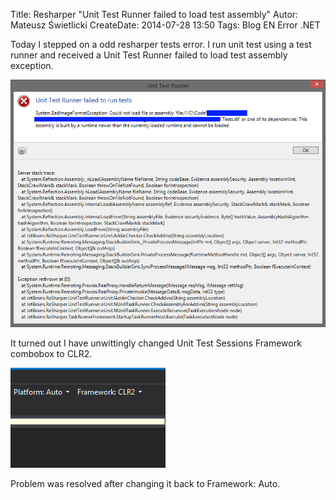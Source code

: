 Title: Resharper "Unit Test Runner failed to load test assembly"
Autor: Mateusz Świetlicki
CreateDate: 2014-07-28 13:50
Tags:	Blog
		EN
		Error
		.NET

Today I stepped on a odd resharper tests error. I run unit test using a test runner and received a Unit Test Runner failed to load test assembly exception.

![Unit Test Runner failed to load test assembly](/files/unit_test_runner_failed_to_run_tests.png)

It turned out I have unwittingly changed Unit Test Sessions Framework combobox to CLR2.

![Framework set to CLR2](/files/unit_test_runner_failed_to_run_tests_framework.PNG)

Problem was resolved after changing it back to Framework: Auto.